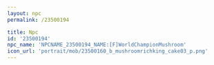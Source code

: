 ```yaml
---
layout: npc
permalink: /23500194

title: Npc
id: '23500194'
npc_name: 'NPCNAME_23500194_NAME:[F]WorldChampionMushroom'
icon_url: 'portrait/mob/23500160_b_mushroomrichking_cake03_p.png'
---
```

